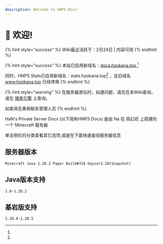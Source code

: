 ```yaml
---
description: Welcome to HNPS Docs!
---
```


# 👋 欢迎!

{% hint style="success" %}
Wiki最近活跃于：2月24日 | 内容可用&#x20;
{% endhint %}

{% hint style="success" %}
本站已启用新域名：[docs.hzokana.top ](#user-content-fn-1)[^1]&#x20;

同时，HNPS Stats已启用新域名：stats.hzokana.top[^2] ，且旧域名 www.hzokana.top 已经停用
{% endhint %}

{% hint style="warning" %}
在服务器游玩时，如遇问题，请先在本Wiki查询，或在 [搜索引擎](you-qing-lian-jie.md#sou-suo-yin-qing) 上查询。

如查询无果再联系管理人员
{% endhint %}

HaN's Private Server Docs (以下简称HNPS Docs) 是由 Na 在 简幻欢 上搭建的一个 Minecraft 服务器

单击侧栏的分类查看其它选项,或是在下面快速查阅服务器信息

## 服务器版本

```
Minecraft Java 1.20.2 Paper Build#318 Geyser2.20(Snapshot)
```

## Java版本支持

```
1.9-1.20.2 
```

## 基岩版支持

```
1.20.0-1.20.5
```

[^1]: 

[^2]: 
